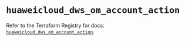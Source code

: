 # `huaweicloud_dws_om_account_action`

Refer to the Terraform Registry for docs: [`huaweicloud_dws_om_account_action`](https://registry.terraform.io/providers/huaweicloud/huaweicloud/1.71.1/docs/resources/dws_om_account_action).
